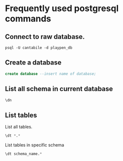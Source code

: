 # Frequently used postgresql commands

## 


## Connect to raw database.

```shell
psql -U cantabile -d playpen_db
```

## Create a database

```sql
create database --insert name of database;
```

## List all schema in current database

```sql
\dn
```

## List tables

List all tables.

```sql
\dt *.*
```

List tables in specific schema

```sql
\dt schema_name.*
```
